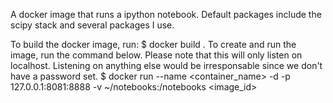 A docker image that runs a ipython notebook. Default packages include the scipy stack and several packages I use.

To build the docker image, run:
$ docker build .
To create and run the image, run the command below. Please note that this will only listen on localhost. Listening on anything else would be irresponsable since we don't have a password set.
$ docker run --name <container_name> -d -p 127.0.0.1:8081:8888 -v ~/notebooks:/notebooks <image_id>

